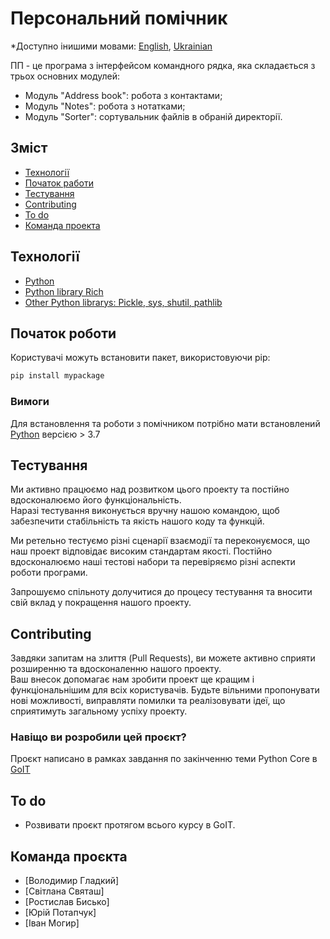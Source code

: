 # Персональний помічник

*Доступно інишими мовами: [English](README.en.md), [Ukrainian](README.md)

ПП - це програма з інтерфейсом командного рядка, яка складається з трьох основних модулей:
- Модуль "Address book": робота з контактами;
- Модуль "Notes": робота з нотатками;
- Модуль "Sorter": сортувальник файлів в обраній директорії.


## Зміст
- [Технології](#технології)
- [Початок работи](#Початок-роботи)
- [Тестування](#тестування)
- [Contributing](#contributing)
- [To do](#to-do)
- [Команда проекта](#команда-проєкта)

## Технології
- [Python](https://www.python.org/)
- [Python library Rich](https://rich.readthedocs.io/en/stable/)
- [Other Python librarys: Pickle, sys, shutil, pathlib](https://www.python.org/)

## Початок роботи
Користувачі можуть встановити пакет, використовуючи pip:


```sh
pip install mypackage
```


### Вимоги 
Для встановлення та роботи з помічником  потрібно мати встановлений [Python](https://www.python.org/) версією > 3.7 

## Тестування
Ми активно працюємо над розвитком цього проекту та постійно вдосконалюємо його функціональність.<br>Наразі тестування виконується вручну нашою командою, щоб забезпечити стабільність та якість нашого коду та функцій.

Ми ретельно тестуємо різні сценарії взаємодії та переконуємося, що наш проект відповідає високим стандартам якості. Постійно вдосконалюємо наші тестові набори та перевіряємо різні аспекти роботи програми.

Запрошуємо спільноту долучитися до процесу тестування та вносити свій вклад у покращення нашого проекту.

## Contributing
Завдяки запитам на злиття (Pull Requests), ви можете активно сприяти розширенню та вдосконаленню нашого проекту.<br>Ваш внесок допомагає нам зробити проект ще кращим і функціональнішим для всіх користувачів. Будьте вільними пропонувати нові можливості, виправляти помилки та реалізовувати ідеї, що сприятимуть загальному успіху проекту. 


### Навіщо ви розробили цей проєкт?
Проєкт написано в рамках завдання по закінченню теми Python Core в [GoIT](https://goit.global/ua/)

## To do
- Розвивати проєкт протягом всього курсу в GoIT.

## Команда проєкта

- [Володимир Гладкий]
- [Світлана Святаш]
- [Ростислав Бисько]
- [Юрій Потапчук]
- [Іван Могир]

